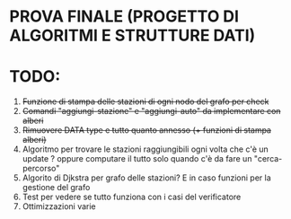 # PROVA FINALE (PROGETTO DI ALGORITMI E STRUTTURE DATI)

# TODO:

1. ~~Funzione di stampa delle stazioni di ogni nodo del grafo per check~~
2. ~~Comandi "aggiungi-stazione" e "aggiungi-auto" da implementare con alberi~~
3. ~~Rimuovere DATA type e tutto quanto annesso (+ funzioni di stampa alberi)~~
4. Algoritmo per trovare le stazioni raggiungibili ogni volta che c'è un update ?
   oppure computare il tutto solo quando c'è da fare un "cerca-percorso"
5. Algorito di Djkstra per grafo delle stazioni? E in caso funzioni per la gestione del grafo
6. Test per vedere se tutto funziona con i casi del verificatore
7. Ottimizzazioni varie
